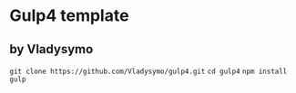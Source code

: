 # Gulp4 template
## by Vladysymo

`git clone https://github.com/Vladysymo/gulp4.git`
`cd gulp4`
`npm install`
`gulp`
